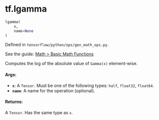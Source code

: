 <div itemscope itemtype="http://developers.google.com/ReferenceObject">
<meta itemprop="name" content="tf.lgamma" />
</div>

# tf.lgamma

``` python
lgamma(
    x,
    name=None
)
```



Defined in `tensorflow/python/ops/gen_math_ops.py`.

See the guide: [Math > Basic Math Functions](../../../api_guides/python/math_ops.md#Basic_Math_Functions)

Computes the log of the absolute value of `Gamma(x)` element-wise.

#### Args:

* <b>`x`</b>: A `Tensor`. Must be one of the following types: `half`, `float32`, `float64`.
* <b>`name`</b>: A name for the operation (optional).


#### Returns:

  A `Tensor`. Has the same type as `x`.